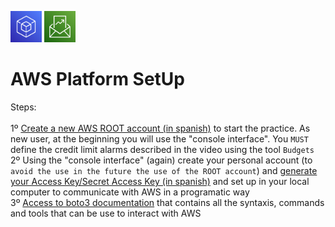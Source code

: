 <p align="left">
  <img src="SDK.png" width="50" height="50">
  <img src="Budgets.png" width="50" height="50"></p>

# AWS Platform SetUp

Steps:<br/>
<br/>
1º [Create a new AWS ROOT account (in spanish)](https://www.youtube.com/watch?v=8AUWxW14lhk&t=4s) to start the practice.   As new user, at the beginning you will use the "console interface".  You `MUST` define the credit limit alarms described in the video using the tool `Budgets`<br/>
2º Using the "console interface" (again) create your personal account (to `avoid the use in the future the use of the ROOT account`) and [generate your Access Key/Secret Access Key (in spanish)](https://www.youtube.com/watch?v=_zMCdUndHy0&t=239s) and set up in your local computer to communicate with AWS in a programatic way<br/>
3º [Access to boto3 documentation](https://boto3.amazonaws.com/v1/documentation/api/latest/index.html) that contains all the syntaxis, commands and tools that can be use to interact with AWS <br/>

